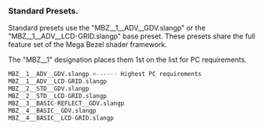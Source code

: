 ### **Standard Presets.**

Standard presets use the "MBZ__1__ADV__GDV.slangp" or the "MBZ__1__ADV__LCD-GRID.slangp" base preset. These presets share the full feature set of the Mega Bezel shader framework.

The "MBZ__1" designation places them 1st on the list for PC requirements.

```d
MBZ__1__ADV__GDV.slangp <------ Highest PC requirements
MBZ__1__ADV__LCD-GRID.slangp
MBZ__2__STD__GDV.slangp
MBZ__2__STD__LCD-GRID.slangp
MBZ__3__BASIC-REFLECT__GDV.slangp
MBZ__4__BASIC__GDV.slangp
MBZ__4__BASIC__LCD-GRID.slangp
```
